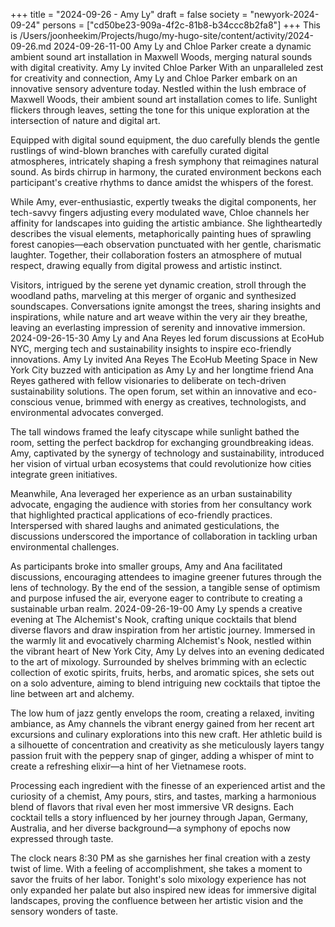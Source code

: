 +++
title = "2024-09-26 - Amy Ly"
draft = false
society = "newyork-2024-09-24"
persons = ["cd50be23-909a-4f2c-81b8-b34ccc8b2fa8"]
+++
This is /Users/joonheekim/Projects/hugo/my-hugo-site/content/activity/2024-09-26.md
2024-09-26-11-00
Amy Ly and Chloe Parker create a dynamic ambient sound art installation in Maxwell Woods, merging natural sounds with digital creativity.
Amy Ly invited Chloe Parker
With an unparalleled zest for creativity and connection, Amy Ly and Chloe Parker embark on an innovative sensory adventure today. Nestled within the lush embrace of Maxwell Woods, their ambient sound art installation comes to life. Sunlight flickers through leaves, setting the tone for this unique exploration at the intersection of nature and digital art.

Equipped with digital sound equipment, the duo carefully blends the gentle rustlings of wind-blown branches with carefully curated digital atmospheres, intricately shaping a fresh symphony that reimagines natural sound. As birds chirrup in harmony, the curated environment beckons each participant's creative rhythms to dance amidst the whispers of the forest.

While Amy, ever-enthusiastic, expertly tweaks the digital components, her tech-savvy fingers adjusting every modulated wave, Chloe channels her affinity for landscapes into guiding the artistic ambiance. She lightheartedly describes the visual elements, metaphorically painting hues of sprawling forest canopies—each observation punctuated with her gentle, charismatic laughter. Together, their collaboration fosters an atmosphere of mutual respect, drawing equally from digital prowess and artistic instinct.

Visitors, intrigued by the serene yet dynamic creation, stroll through the woodland paths, marveling at this merger of organic and synthesized soundscapes. Conversations ignite amongst the trees, sharing insights and inspirations, while nature and art weave within the very air they breathe, leaving an everlasting impression of serenity and innovative immersion.
2024-09-26-15-30
Amy Ly and Ana Reyes led forum discussions at EcoHub NYC, merging tech and sustainability insights to inspire eco-friendly innovations.
Amy Ly invited Ana Reyes
The EcoHub Meeting Space in New York City buzzed with anticipation as Amy Ly and her longtime friend Ana Reyes gathered with fellow visionaries to deliberate on tech-driven sustainability solutions. The open forum, set within an innovative and eco-conscious venue, brimmed with energy as creatives, technologists, and environmental advocates converged. 

The tall windows framed the leafy cityscape while sunlight bathed the room, setting the perfect backdrop for exchanging groundbreaking ideas. Amy, captivated by the synergy of technology and sustainability, introduced her vision of virtual urban ecosystems that could revolutionize how cities integrate green initiatives.

Meanwhile, Ana leveraged her experience as an urban sustainability advocate, engaging the audience with stories from her consultancy work that highlighted practical applications of eco-friendly practices. Interspersed with shared laughs and animated gesticulations, the discussions underscored the importance of collaboration in tackling urban environmental challenges.

As participants broke into smaller groups, Amy and Ana facilitated discussions, encouraging attendees to imagine greener futures through the lens of technology. By the end of the session, a tangible sense of optimism and purpose infused the air, everyone eager to contribute to creating a sustainable urban realm.
2024-09-26-19-00
Amy Ly spends a creative evening at The Alchemist's Nook, crafting unique cocktails that blend diverse flavors and draw inspiration from her artistic journey.
Immersed in the warmly lit and evocatively charming Alchemist's Nook, nestled within the vibrant heart of New York City, Amy Ly delves into an evening dedicated to the art of mixology. Surrounded by shelves brimming with an eclectic collection of exotic spirits, fruits, herbs, and aromatic spices, she sets out on a solo adventure, aiming to blend intriguing new cocktails that tiptoe the line between art and alchemy.

The low hum of jazz gently envelops the room, creating a relaxed, inviting ambiance, as Amy channels the vibrant energy gained from her recent art excursions and culinary explorations into this new craft. Her athletic build is a silhouette of concentration and creativity as she meticulously layers tangy passion fruit with the peppery snap of ginger, adding a whisper of mint to create a refreshing elixir—a hint of her Vietnamese roots.

Processing each ingredient with the finesse of an experienced artist and the curiosity of a chemist, Amy pours, stirs, and tastes, marking a harmonious blend of flavors that rival even her most immersive VR designs. Each cocktail tells a story influenced by her journey through Japan, Germany, Australia, and her diverse background—a symphony of epochs now expressed through taste.

The clock nears 8:30 PM as she garnishes her final creation with a zesty twist of lime. With a feeling of accomplishment, she takes a moment to savor the fruits of her labor. Tonight's solo mixology experience has not only expanded her palate but also inspired new ideas for immersive digital landscapes, proving the confluence between her artistic vision and the sensory wonders of taste.
